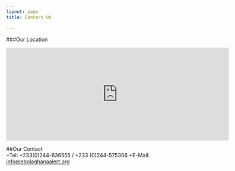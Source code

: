 ```yaml
---
layout: page
title: Contact Us

---
```


###Our Location
<iframe src="https://www.google.com/maps/embed?pb=!1m14!1m8!1m3!1d3971.077636054488!2d-0.17650700000000002!3d5.55551!3m2!1i1024!2i768!4f13.1!3m3!1m2!1s0xfdf9070c76bdc17%3A0xba4b69124ba20d65!2siSpace+Foundation!5e0!3m2!1sen!2sgh!4v1409576417870" width="600" height="250" frameborder="0" style="border:0"></iframe>

##Our Contact       
+Tel: +233(0)244-636555 / +233 (0)244-575306 
+E-Mail: <a href="mailto:info@ebolaghanaalert.org">info@ebolaghanaalert.org</a>


